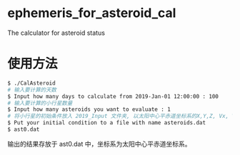 # ephemeris_for_asteroid_cal
The calculator for asteroid status

# 使用方法
```bash
$ ./CalAsteroid
# 输入要计算的天数
$ Input how many days to calculate from 2019-Jan-01 12:00:00 : 100
# 输入要计算的小行星数量
$ Input how many asteroids you want to evaluate : 1
# 将小行星的初始条件放入 2019_Input 文件夹, 以太阳中心平赤道坐标系的X,Y,Z, Vx, Vy, Vz
$ Put your initial condition to a file with name asteroids.dat
$ ast0.dat
```
输出的结果存放于 ast0.dat 中，坐标系为太阳中心平赤道坐标系。
